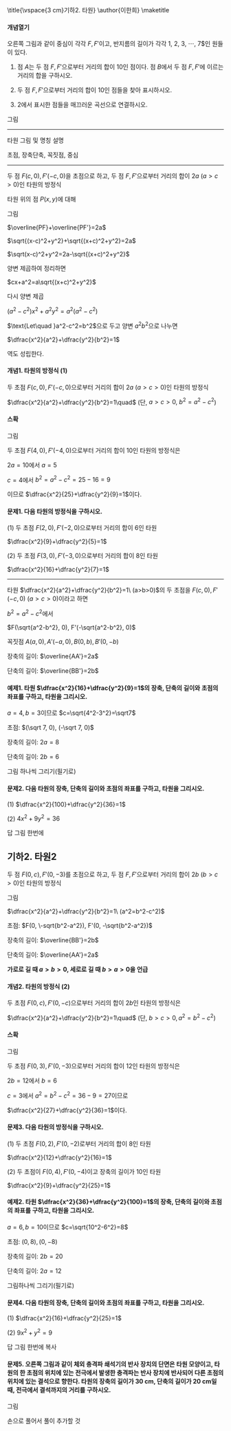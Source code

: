\title{\vspace{3 cm}기하2. 타원}
\author{이한희}
\maketitle

#### 개념열기

오른쪽 그림과 같이 중심이 각각 $F, F'$이고, 반지름의 길이가 각각 1, 2, 3, $\cdots$, 7$인 원들이 있다. 

1. 점 $A$는 두 점 $F, F'$으로부터 거리의 합이 10인 점이다. 점 $B$에서 두 점 $F, F'$에 이르는 거리의 합을 구하시오.

2. 두 점 $F, F'$으로부터 거리의 합이 10인 점들을 찾아 표시하시오.

3. 2에서 표시한 점들을 매끄러운 곡선으로 연결하시오.

그림

---

타원 그림 및 명칭 설명

초점, 장축단축, 꼭짓점, 중심

---

두 점 $F(c, 0), F'(-c, 0)$을 초점으로 하고, 두 점 $F, F'$으로부터 거리의 합이 $2a\ (a>c>0)$인 타원의 방정식

타원 위의 점 $P(x, y)$에 대해

그림

$\overline{PF}+\overline{PF'}=2a$

$\sqrt{(x-c)^2+y^2}+\sqrt{(x+c)^2+y^2}=2a$

$\sqrt(x-c)^2+y^2=2a-\sqrt{(x+c)^2+y^2}$

양변 제곱하여 정리하면

$cx+a^2=a\sqrt{(x+c)^2+y^2}$

다시 양변 제곱

$(a^2-c^2)x^2+a^2y^2=a^2(a^2-c^2)$

$\text{Let\quad }a^2-c^2=b^2$으로 두고 양변 $a^2 b^2$으로 나누면

$\dfrac{x^2}{a^2}+\dfrac{y^2}{b^2}=1$

역도 성립한다.

#### 개념1. 타원의 방정식 (1)

두 초점 $F(c, 0), F'(-c, 0)$으로부터 거리의 합이 $2a\ (a>c>0)$인 타원의 방정식

$\dfrac{x^2}{a^2}+\dfrac{y^2}{b^2}=1\quad$ (단, $a>c>0,\ b^2=a^2-c^2$)

#### 스확

그림

두 초점 $F(4, 0), F'(-4, 0)$으로부터 거리의 합이 10인 타원의 방정식은 

$2a=10$에서 $a=5$

$c=4$에서 $b^2=a^2-c^2=25-16=9$

이므로 $\dfrac{x^2}{25}+\dfrac{y^2}{9}=1$이다.

#### 문제1. 다음 타원의 방정식을 구하시오.

(1) 두 초점 $F(2, 0), F'(-2, 0)$으로부터 거리의 합이 6인 타원

$\dfrac{x^2}{9}+\dfrac{y^2}{5}=1$

(2) 두 초점 $F(3, 0), F'(-3, 0)$으로부터 거리의 합이 8인 타원

$\dfrac{x^2}{16}+\dfrac{y^2}{7}=1$

---

타원 $\dfrac{x^2}{a^2}+\dfrac{y^2}{b^2}=1\ (a>b>0)$의 두 초점을 $F(c, 0), F'(-c, 0)\ (a>c>0)$이라고 하면

$b^2=a^2-c^2$에서

$F(\sqrt{a^2-b^2}, 0), F'(-\sqrt{a^2-b^2}, 0)$

꼭짓점 $A(a, 0), A'(-a, 0), B(0, b), B'(0, -b)$

장축의 길이: $\overline{AA'}=2a$

단축의 길이: $\overline{BB'}=2b$

#### 예제1. 타원 $\dfrac{x^2}{16}+\dfrac{y^2}{9}=1$의 장축, 단축의 길이와 초점의 좌표를 구하고, 타원을 그리시오.

$a=4, b=3$이므로 $c=\sqrt{4^2-3^2}=\sqrt7$

초점: $(\sqrt 7, 0), (-\sqrt 7, 0)$

장축의 길이: $2a=8$

단축의 길이: $2b=6$

그림 하나씩 그리기(필기로)

#### 문제2. 다음 타원의 장축, 단축의 길이와 초점의 좌표를 구하고, 타원을 그리시오.

(1) $\dfrac{x^2}{100}+\dfrac{y^2}{36}=1$

(2) $4x^2+9y^2=36$

답 그림 한번에

## 기하2. 타원2

두 점 $F(0, c), F'(0, -3)$를 초점으로 하고, 두 점 $F, F'$으로부터 거리의 합이 $2 b\ (b>c>0)$인 타원의 방정식 

그림

$\dfrac{x^2}{a^2}+\dfrac{y^2}{b^2}=1\ (a^2=b^2-c^2)$

초점: $F(0, \-sqrt{b^2-a^2}), F'(0, -\sqrt{b^2-a^2})$

장축의 길이: $\overline{BB'}=2b$

단축의 길이: $\overline{AA'}=2a$

**가로로 길 때 $a>b>0$, 세로로 길 때 $b>a>0$을 언급**

#### 개념2. 타원의 방정식 (2)

두 초점 $F(0, c), F'(0, -c)$으로부터 거리의 합이 $2b$인 타원의 방정식은

$\dfrac{x^2}{a^2}+\dfrac{y^2}{b^2}=1\quad$ (단, $b>c>0, a^2=b^2-c^2$)

#### 스확

그림

두 초점 $F(0, 3), F'(0, -3)$으로부터 거리의 합이 12인 타원의 방정식은

$2b=12$에서 $b=6$

$c=3$에서 $a^2=b^2-c^2=36-9=27$이므로

$\dfrac{x^2}{27}+\dfrac{y^2}{36}=1$이다.

#### 문제3. 다음 타원의 방정식을 구하시오.

(1) 두 초점 $F(0, 2), F'(0, -2)$로부터 거리의 합이 8인 타원

$\dfrac{x^2}{12}+\dfrac{y^2}{16}=1$

(2) 두 초점이 $F(0, 4), F'(0, -4)$이고 장축의 길이가 10인 타원

$\dfrac{x^2}{9}+\dfrac{y^2}{25}=1$

#### 예제2. 타원 $\dfrac{x^2}{36}+\dfrac{y^2}{100}=1$의 장축, 단축의 길이와 초점의 좌표를 구하고, 타원을 그리시오.

$a=6, b=10$이므로 $c=\sqrt{10^2-6^2}=8$

초점: $(0, 8), (0, -8)$

장축의 길이: $2b=20$

단축의 길이: $2a=12$

그림하나씩 그리기(필기로)

#### 문제4. 다음 타원의 장축, 단축의 길이와 초점의 좌표를 구하고, 타원을 그리시오.

(1) $\dfrac{x^2}{16}+\dfrac{y^2}{25}=1$

(2) $9x^2+y^2=9$

답 그림 한번에 복사

#### 문제5. 오른쪽 그림과 같이 체외 충격파 쇄석기의 반사 장치의 단면은 타원 모양이고, 타원의 한 초점의 위치에 있는 전극에서 발생한 충격파는 반사 장치에 반사되어 다른 초점의 위치에 있는 결석으로 향한다. 타원의 장축의 길이가 30 cm, 단축의 길이가 20 cm일 때, 전극에서 결석까지의 거리를 구하시오.

그림

손으로 풀어서 풀이 추가할 것